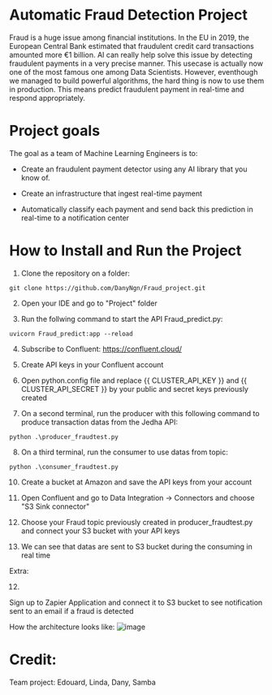 Automatic Fraud Detection Project
==================================

Fraud is a huge issue among financial institutions. In the EU in 2019, the European Central Bank estimated that fraudulent credit card transactions amounted more €1 billion.
AI can really help solve this issue by detecting fraudulent payments in a very precise manner. This usecase is actually now one of the most famous one among Data Scientists.
However, eventhough we managed to build powerful algorithms, the hard thing is now to use them in production. This means predict fraudulent payment in real-time and respond appropriately. 

Project goals
==============
The goal as a team of Machine Learning Engineers is to:

- Create an fraudulent payment detector using any AI library that you know of.

- Create an infrastructure that ingest real-time payment

- Automatically classify each payment and send back this prediction in real-time to a notification center 


How to Install and Run the Project
====================================

1) Clone the repository on a folder:
 
<pre><code>git clone https://github.com/DanyNgn/Fraud_project.git</code></pre>

2) Open your IDE and go to "Project" folder

3) Run the follwing command to start the API Fraud_predict.py:

<pre><code>uvicorn Fraud_predict:app --reload</code></pre>

4) Subscribe to Confluent: https://confluent.cloud/

5) Create API keys in your Confluent account

6) Open python.config file and replace {{ CLUSTER_API_KEY }} and {{ CLUSTER_API_SECRET }} by your public and secret keys previously created

7) On a second terminal, run the producer with this following command to produce transaction datas from the Jedha API:

<pre><code>python .\producer_fraudtest.py</code></pre>

8) On a third terminal, run the consumer to use datas from topic:

<pre><code>python .\consumer_fraudtest.py</code></pre>

10) Create a bucket at Amazon and save the API keys from your account

9) Open Confluent and go to Data Integration -> Connectors and choose "S3 Sink connector"

10) Choose your Fraud topic previously created in producer_fraudtest.py and connect your S3 bucket with your API keys

11) We can see that datas are sent to S3 bucket during the consuming in real time

Extra:

12) 
Sign up to Zapier Application and connect it to S3 bucket to see notification sent to an email if a fraud is detected

How the architecture looks like:
![image](https://user-images.githubusercontent.com/6365217/203176444-2268d00e-61ad-4725-a9ee-86cc56fe72ca.png)




Credit:
===========================================
Team project: Edouard, Linda, Dany, Samba

